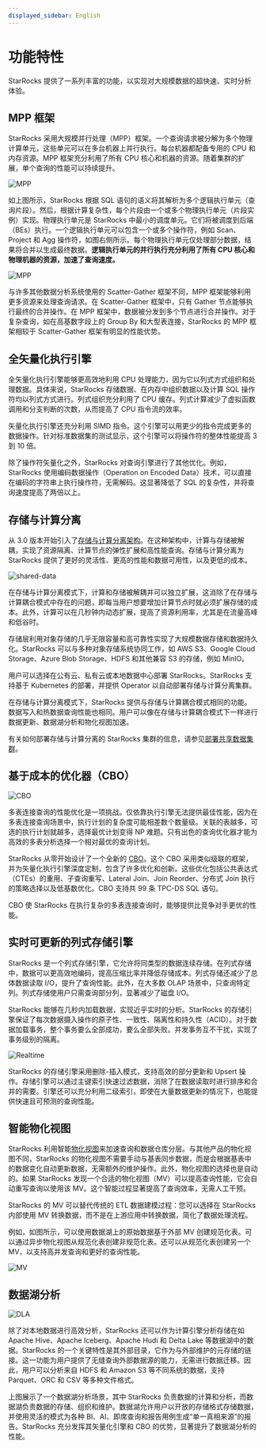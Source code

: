 ```yaml
---
displayed_sidebar: English
---
```


# 功能特性

StarRocks 提供了一系列丰富的功能，以实现对大规模数据的超快速、实时分析体验。

## MPP 框架

StarRocks 采用大规模并行处理（MPP）框架。一个查询请求被分解为多个物理计算单元，这些单元可以在多台机器上并行执行。每台机器都配备专用的 CPU 和内存资源。MPP 框架充分利用了所有 CPU 核心和机器的资源。随着集群的扩展，单个查询的性能可以持续提升。

![MPP](../assets/1.1-3-mpp.png)

如上图所示，StarRocks 根据 SQL 语句的语义将其解析为多个逻辑执行单元（查询片段）。然后，根据计算复杂性，每个片段由一个或多个物理执行单元（片段实例）实现。物理执行单元是 StarRocks 中最小的调度单元。它们将被调度到后端（BEs）执行。一个逻辑执行单元可以包含一个或多个操作符，例如 Scan、Project 和 Agg 操作符，如图右侧所示。每个物理执行单元仅处理部分数据，结果将合并以生成最终数据。**逻辑执行单元的并行执行充分利用了所有 CPU 核心和物理机器的资源，加速了查询速度。**

![MPP](../assets/1.1-4-mpp.png)

与许多其他数据分析系统使用的 Scatter-Gather 框架不同，MPP 框架能够利用更多资源来处理查询请求。在 Scatter-Gather 框架中，只有 Gather 节点能够执行最终的合并操作。在 MPP 框架中，数据被分发到多个节点进行合并操作。对于复杂查询，如在高基数字段上的 Group By 和大型表连接，StarRocks 的 MPP 框架相较于 Scatter-Gather 框架有明显的性能优势。

## 全矢量化执行引擎

全矢量化执行引擎能够更高效地利用 CPU 处理能力，因为它以列式方式组织和处理数据。具体来说，StarRocks 存储数据、在内存中组织数据以及计算 SQL 操作符均以列式方式进行。列式组织充分利用了 CPU 缓存。列式计算减少了虚拟函数调用和分支判断的次数，从而提高了 CPU 指令流的效率。

矢量化执行引擎还充分利用 SIMD 指令。这个引擎可以用更少的指令完成更多的数据操作。针对标准数据集的测试显示，这个引擎可以将操作符的整体性能提高 3 到 10 倍。

除了操作符矢量化之外，StarRocks 对查询引擎进行了其他优化。例如，StarRocks 使用编码数据操作（Operation on Encoded Data）技术，可以直接在编码的字符串上执行操作符，无需解码。这显著降低了 SQL 的复杂性，并将查询速度提高了两倍以上。

## 存储与计算分离

从 3.0 版本开始引入了[存储与计算分离架构](./Architecture.md)。在这种架构中，计算与存储被解耦，实现了资源隔离、计算节点的弹性扩展和高性能查询。存储与计算分离为 StarRocks 提供了更好的灵活性、更高的性能和数据可用性，以及更低的成本。

![shared-data](../assets/share_data_arch.png)

在存储与计算分离模式下，计算和存储被解耦并可以独立扩展，这消除了在存储与计算耦合模式中存在的问题，即每当用户想要增加计算节点时就必须扩展存储的成本。此外，计算可以在几秒钟内动态扩展，提高了资源利用率，尤其是在流量高峰和低谷时。

存储层利用对象存储的几乎无限容量和高可靠性实现了大规模数据存储和数据持久化。StarRocks 可以与多种对象存储系统协同工作，如 AWS S3、Google Cloud Storage、Azure Blob Storage、HDFS 和其他兼容 S3 的存储，例如 MinIO。

用户可以选择在公有云、私有云或本地数据中心部署 StarRocks。StarRocks 支持基于 Kubernetes 的部署，并提供 Operator 以自动部署存储与计算分离集群。

在存储与计算分离模式下，StarRocks 提供与存储与计算耦合模式相同的功能。数据写入和热数据查询性能也相同。用户可以像在存储与计算耦合模式下一样进行数据更新、数据湖分析和物化视图加速。

有关如何部署存储与计算分离的 StarRocks 集群的信息，请参见[部署共享数据集群](../deployment/shared_data/s3.md)。

## 基于成本的优化器（CBO）

![CBO](../assets/1.1-5-cbo.png)

多表连接查询的性能优化是一项挑战。仅依靠执行引擎无法提供最佳性能，因为在多表连接查询场景中，执行计划的复杂度可能相差数个数量级。关联的表越多，可选的执行计划就越多，选择最优计划变得 NP 难题。只有出色的查询优化器才能为高效的多表分析选择一个相对最优的查询计划。

StarRocks 从零开始设计了一个全新的 [CBO](../using_starrocks/Cost_based_optimizer.md)。这个 CBO 采用类似级联的框架，并为矢量化执行引擎深度定制，包含了许多优化和创新。这些优化包括公共表达式（CTEs）的重用、子查询重写、Lateral Join、Join Reorder、分布式 Join 执行的策略选择以及低基数优化。CBO 支持共 99 条 TPC-DS SQL 语句。

CBO 使 StarRocks 在执行复杂的多表连接查询时，能够提供比竞争对手更优的性能。

## 实时可更新的列式存储引擎

StarRocks 是一个列式存储引擎，它允许将同类型的数据连续存储。在列式存储中，数据可以更高效地编码，提高压缩比率并降低存储成本。列式存储还减少了总体数据读取 I/O，提升了查询性能。此外，在大多数 OLAP 场景中，只查询特定列。列式存储使用户只需查询部分列，显著减少了磁盘 I/O。

StarRocks 能够在几秒内加载数据，实现近乎实时的分析。StarRocks 的存储引擎保证了每次数据摄入操作的原子性、一致性、隔离性和持久性（ACID）。对于数据加载事务，整个事务要么全部成功，要么全部失败。并发事务互不干扰，实现了事务级别的隔离。

![Realtime](../assets/1.1-6-realtime.png)

StarRocks 的存储引擎采用删除-插入模式，支持高效的部分更新和 Upsert 操作。存储引擎可以通过主键索引快速过滤数据，消除了在数据读取时进行排序和合并的需要。引擎还可以充分利用二级索引，即使在大量数据更新的情况下，也能提供快速且可预测的查询性能。

## 智能物化视图

StarRocks 利用智能[物化视图](../using_starrocks/Materialized_view.md)来加速查询和数据仓库分层。与其他产品的物化视图不同，StarRocks 的物化视图不需要手动与基表同步数据，而是会根据基表中的数据变化自动更新数据，无需额外的维护操作。此外，物化视图的选择也是自动的。如果 StarRocks 发现一个合适的物化视图（MV）可以提高查询性能，它会自动重写查询以使用该 MV。这个智能过程显著提高了查询效率，无需人工干预。

StarRocks 的 MV 可以替代传统的 ETL 数据建模过程：您可以选择在 StarRocks 内部使用 MV 转换数据，而不是在上游应用中转换数据，简化了数据处理流程。

例如，如图所示，可以使用数据湖上的原始数据基于外部 MV 创建规范化表。可以通过异步物化视图从规范化表创建非规范化表。还可以从规范化表创建另一个 MV，以支持高并发查询和更好的查询性能。

![MV](../assets/1.1-7-mv.png)

## 数据湖分析

![DLA](../assets/1.1-8-dla.png)

除了对本地数据进行高效分析，StarRocks 还可以作为计算引擎分析存储在如 Apache Hive、Apache Iceberg、Apache Hudi 和 Delta Lake 等数据湖中的数据。StarRocks 的一个关键特性是其外部目录，它作为与外部维护的元存储的链接。这一功能为用户提供了无缝查询外部数据源的能力，无需进行数据迁移。因此，用户可以分析来自 HDFS 和 Amazon S3 等不同系统的数据，支持 Parquet、ORC 和 CSV 等多种文件格式。

上图展示了一个数据湖分析场景，其中 StarRocks 负责数据的计算和分析，而数据湖负责数据的存储、组织和维护。数据湖允许用户以开放的存储格式存储数据，并使用灵活的模式为各种 BI、AI、即席查询和报告用例生成“单一真相来源”的报告。StarRocks 充分发挥其矢量化引擎和 CBO 的优势，显著提升了数据湖分析的性能。